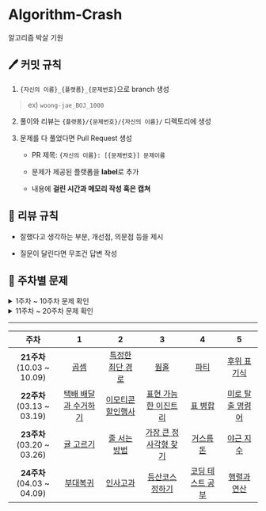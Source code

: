 # Algorithm-Crash
알고리즘 박살 기원
## 🖊 커밋 규칙
1. `{자신의 이름}_{플랫폼}_{문제번호}`으로 branch 생성
> ex) `woong-jae_BOJ_1000`
2. 풀이와 리뷰는 `{플랫폼}/{문제번호}/{자신의 이름}/` 디렉토리에 생성

4. 문제를 다 풀었다면 Pull Request 생성
    - PR 제목: `{자신의 이름}: [{문제번호}] 문제이름`
    
    - 문제가 제공된 플랫폼을 **label**로 추가
    
    - 내용에 **걸린 시간과 메모리 작성 혹은 캡쳐**
## 📍 리뷰 규칙
- 잘했다고 생각하는 부분, 개선점, 의문점 등을 제시

- 질문이 달린다면 무조건 답변 작성

## 📝 주차별 문제

<details><summary>1주차 ~ 10주차 문제 확인</summary>

|주차|1|2|3|4|5|
|:---:|:---:|:---:|:---:|:---:|:---:|
|**1주차**<br> (04.11 ~ 04.17)|[크레인 인형뽑기 게임](https://programmers.co.kr/learn/courses/30/lessons/64061)|[튜플](https://programmers.co.kr/learn/courses/30/lessons/64065)||
|**2주차**<br> (04.25 ~ 05.01)|[키패드 누르기](https://programmers.co.kr/learn/courses/30/lessons/67256)|[수식 최대화](https://programmers.co.kr/learn/courses/30/lessons/67257)|[보석 쇼핑](https://programmers.co.kr/learn/courses/30/lessons/67258)|[경주로 건설](https://programmers.co.kr/learn/courses/30/lessons/67259)|[동굴 탐험](https://programmers.co.kr/learn/courses/30/lessons/67260)|
|**3주차**<br> (05.02 ~ 05.08)|[숫자 문자열과 영단어](https://programmers.co.kr/learn/courses/30/lessons/81301)|[거리두기 확인하기](https://programmers.co.kr/learn/courses/30/lessons/81302)|[표 편집](https://programmers.co.kr/learn/courses/30/lessons/81303)|[미로 탈출](https://programmers.co.kr/learn/courses/30/lessons/81304)|[시험장 나누기](https://programmers.co.kr/learn/courses/30/lessons/81305)|
|**4주차**<br> (05.09 ~ 05.15)|[불량 사용자](https://programmers.co.kr/learn/courses/30/lessons/64064)|[호텔 방 배정](https://programmers.co.kr/learn/courses/30/lessons/64063)|[징검다리 건너기](https://programmers.co.kr/learn/courses/30/lessons/64062)|[고냥이](https://www.acmicpc.net/problem/16472)|[소트](https://www.acmicpc.net/problem/1083)|
|**5주차**<br> (05.16 ~ 05.22)|[추석 트래픽](https://programmers.co.kr/learn/courses/30/lessons/17676)|[뉴스 클러스터링](https://programmers.co.kr/learn/courses/30/lessons/17677)|[셔틀버스](https://programmers.co.kr/learn/courses/30/lessons/17678)|[프렌즈4블록](https://programmers.co.kr/learn/courses/30/lessons/17679)|[캐시](https://programmers.co.kr/learn/courses/30/lessons/17680)|
|**6주차**<br> (05.23 ~ 05.29)|[방금그곡](https://programmers.co.kr/learn/courses/30/lessons/17683)|[압축](https://programmers.co.kr/learn/courses/30/lessons/17684)|[자동완성](https://programmers.co.kr/learn/courses/30/lessons/17685)|[파일명 정렬](https://programmers.co.kr/learn/courses/30/lessons/17686)|[n진수 게임](https://programmers.co.kr/learn/courses/30/lessons/17687)|
|**7주차**<br> (05.30 ~ 06.05)|[후보키](https://programmers.co.kr/learn/courses/30/lessons/42890)|[무지의 먹방 라이브](https://programmers.co.kr/learn/courses/30/lessons/42891)|[길 찾기 게임](https://programmers.co.kr/learn/courses/30/lessons/42892)|[매칭 점수](https://programmers.co.kr/learn/courses/30/lessons/42893)|[블록 게임](https://programmers.co.kr/learn/courses/30/lessons/42894)|
|**8주차**<br> (06.06 ~ 06.12)|[실패율](https://programmers.co.kr/learn/courses/30/lessons/42889)|[오픈채팅방](https://programmers.co.kr/learn/courses/30/lessons/42888)|[문자열 압축](https://programmers.co.kr/learn/courses/30/lessons/60057)|[괄호 변환](https://programmers.co.kr/learn/courses/30/lessons/60058)|[자물쇠와 열쇠](https://programmers.co.kr/learn/courses/30/lessons/60059)|
|**9주차**<br> (06.20 ~ 06.26)|[멀리 뛰기](https://programmers.co.kr/learn/courses/30/lessons/12914)|[가사 검색](https://programmers.co.kr/learn/courses/30/lessons/60060)|[기둥과 보 설치](https://programmers.co.kr/learn/courses/30/lessons/60061)|[외벽 점검](https://programmers.co.kr/learn/courses/30/lessons/60062)|[블록 이동하기](https://programmers.co.kr/learn/courses/30/lessons/60063)|
|**10주차**<br> (06.27 ~ 07.03)|[신규 아이디 추천](https://programmers.co.kr/learn/courses/30/lessons/72410)|[메뉴 리뉴얼](https://programmers.co.kr/learn/courses/30/lessons/72411)|[순위 검색](https://programmers.co.kr/learn/courses/30/lessons/72412)|[합승 택시 요금](https://programmers.co.kr/learn/courses/30/lessons/72413)|[광고 삽입](https://programmers.co.kr/learn/courses/30/lessons/72414)|

</details>

<details><summary>11주차 ~ 20주차 문제 확인</summary>

|주차|1|2|3|4|5|
|:---:|:---:|:---:|:---:|:---:|:---:|
|**11주차**<br> (07.04 ~ 07.10)|[카드 짝 맞추기](https://programmers.co.kr/learn/courses/30/lessons/72415)|[매출 하락 최소화](https://programmers.co.kr/learn/courses/30/lessons/72416)|[신고 결과 받기](https://programmers.co.kr/learn/courses/30/lessons/92334)|[k진수에서 소수 개수 구하기](https://programmers.co.kr/learn/courses/30/lessons/92335)|[주차 요금 계산](https://programmers.co.kr/learn/courses/30/lessons/92341)|
|**12주차**<br> (07.11 ~ 07.17)|[양궁대회](https://programmers.co.kr/learn/courses/30/lessons/92342)|[양과 늑대](https://programmers.co.kr/learn/courses/30/lessons/92343)|[파괴되지 않은 건물](https://programmers.co.kr/learn/courses/30/lessons/92344)|[사라지는 발판](https://programmers.co.kr/learn/courses/30/lessons/92345)|[로또의 최고 순위와 최저 순위](https://programmers.co.kr/learn/courses/30/lessons/77484)|
|**13주차**<br> (07.25 ~ 07.31)|[124 나라의 숫자](https://programmers.co.kr/learn/courses/30/lessons/12899)|[짝지어 제거하기](https://programmers.co.kr/learn/courses/30/lessons/12973)|[다단계 칫솔 판매](https://programmers.co.kr/learn/courses/30/lessons/77486)|[금과 은 운반하기](https://programmers.co.kr/learn/courses/30/lessons/86053)|[지형 이동](https://programmers.co.kr/learn/courses/30/lessons/62050)|
|**14주차**<br> (08.01 ~ 08.07)|[행렬 테두리 회전하기](https://programmers.co.kr/learn/courses/30/lessons/77485)|[빛의 경로 사이클](https://programmers.co.kr/learn/courses/30/lessons/86052)|[모두 0으로 만들기](https://programmers.co.kr/learn/courses/30/lessons/76503)|[110 옮기기](https://programmers.co.kr/learn/courses/30/lessons/77886)|[쿠키 구입](https://programmers.co.kr/learn/courses/30/lessons/49995)|
|**15주차**<br> (08.08 ~ 08.14)|[예상 대진표](https://programmers.co.kr/learn/courses/30/lessons/12985)|[괄호 회전하기](https://programmers.co.kr/learn/courses/30/lessons/76502)|[아이템 줍기](https://programmers.co.kr/learn/courses/30/lessons/87694)|[공 이동 시뮬레이션](https://programmers.co.kr/learn/courses/30/lessons/87391)|[안티 세포](https://programmers.co.kr/learn/courses/30/lessons/86054)|
|**16주차**<br> (08.15 ~ 08.21)|[나는 친구가 적다 (Large)](https://www.acmicpc.net/problem/16172)|[괄호 제거](https://www.acmicpc.net/problem/2800)|[텔레포트 3](https://www.acmicpc.net/problem/12908)|[소풍](https://www.acmicpc.net/problem/2026)|[로봇](https://www.acmicpc.net/problem/1726)|
|**17주차**<br> (08.22 ~ 08.28)|[2 x n 타일링](https://programmers.co.kr/learn/courses/30/lessons/12900)|[배달](https://programmers.co.kr/learn/courses/30/lessons/12978)|[풍선 터트리기](https://programmers.co.kr/learn/courses/30/lessons/68646)|[가장 긴 팰린드롬](https://programmers.co.kr/learn/courses/30/lessons/12904)|[올바른 괄호의 갯수](https://programmers.co.kr/learn/courses/30/lessons/12929)|
|**18주차**<br> (09.05 ~ 09.11)|[삼각 달팽이](https://programmers.co.kr/learn/courses/30/lessons/68645)|[이진 변환 반복하기](https://programmers.co.kr/learn/courses/30/lessons/70129)|[기지국 설치](https://programmers.co.kr/learn/courses/30/lessons/12979)|[숫자 게임](https://programmers.co.kr/learn/courses/30/lessons/12987)|[지형 편집](https://programmers.co.kr/learn/courses/30/lessons/12984)|
|**19주차**<br> (09.19 ~ 09.25)|[계단 수](https://www.acmicpc.net/problem/1562)|[팰린드롬 분할](https://www.acmicpc.net/problem/1509)|[외판원 순회](https://www.acmicpc.net/problem/2098)|[경찰차](https://www.acmicpc.net/problem/2618)|[고층 빌딩](https://www.acmicpc.net/problem/1328)|
|**20주차**<br> (09.26 ~ 10.02)|[리모컨](https://www.acmicpc.net/problem/1107)|[이중 우선순위 큐](https://www.acmicpc.net/problem/7662)|[거짓말](https://www.acmicpc.net/problem/1043)|[트리의 지름](https://www.acmicpc.net/problem/1167)|[RGB거리](https://www.acmicpc.net/problem/1149)|

</details>

---

|주차|1|2|3|4|5|
|:---:|:---:|:---:|:---:|:---:|:---:|
|**21주차**<br> (10.03 ~ 10.09)|[곱셈](https://www.acmicpc.net/problem/1629)|[특정한 최단 경로](https://www.acmicpc.net/problem/1504)|[웜홀](https://www.acmicpc.net/problem/1865)|[파티](https://www.acmicpc.net/problem/1238)|[후위 표기식](https://www.acmicpc.net/problem/1918)|
|**22주차**<br> (03.13 ~ 03.19)|[택배 배달과 수거하기](https://school.programmers.co.kr/learn/courses/30/lessons/150369)|[이모티콘 할인행사](https://school.programmers.co.kr/learn/courses/30/lessons/150368)|[표현 가능한 이진트리](https://school.programmers.co.kr/learn/courses/30/lessons/150367)|[표 병합](https://school.programmers.co.kr/learn/courses/30/lessons/150366)|[미로 탈출 명령어](https://school.programmers.co.kr/learn/courses/30/lessons/150365)|
|**23주차**<br> (03.20 ~ 03.26)|[귤 고르기](https://school.programmers.co.kr/learn/courses/30/lessons/138476)|[줄 서는 방법](https://school.programmers.co.kr/learn/courses/30/lessons/12936)|[가장 큰 정사각형 찾기](https://school.programmers.co.kr/learn/courses/30/lessons/12905)|[거스름돈](https://school.programmers.co.kr/learn/courses/30/lessons/12907)|[야근 지수](https://school.programmers.co.kr/learn/courses/30/lessons/12927)|
|**24주차**<br> (04.03 ~ 04.09)|[부대복귀](https://school.programmers.co.kr/learn/courses/30/lessons/132266)|[인사고과](https://school.programmers.co.kr/learn/courses/30/lessons/152995)|[등산코스 정하기](https://school.programmers.co.kr/learn/courses/30/lessons/118669)|[코딩 테스트 공부](https://school.programmers.co.kr/learn/courses/30/lessons/118668)|[행렬과 연산](https://school.programmers.co.kr/learn/courses/30/lessons/118670)|

